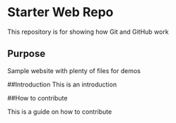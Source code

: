 # Starter Web Repo

This repository is for showing how Git and GitHub work

## Purpose

Sample website with plenty of files for demos

##Introduction
This is an introduction

##How to contribute

This is a guide on how to contribute
